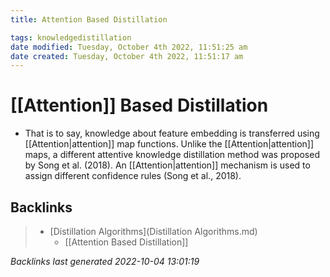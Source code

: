 ```yaml
---
title: Attention Based Distillation

tags: knowledgedistillation 
date modified: Tuesday, October 4th 2022, 11:51:25 am
date created: Tuesday, October 4th 2022, 11:51:17 am
---
```


# [[Attention]] Based Distillation
- That is to say, knowledge about feature embedding is transferred using [[Attention|attention]] map functions. Unlike the [[Attention|attention]] maps, a different attentive knowledge distillation method was proposed by Song et al. (2018). An [[Attention|attention]] mechanism is used to assign different confidence rules (Song et al., 2018).

## Backlinks

> - [Distillation Algorithms](Distillation Algorithms.md)
>   - [[Attention Based Distillation]]

_Backlinks last generated 2022-10-04 13:01:19_
